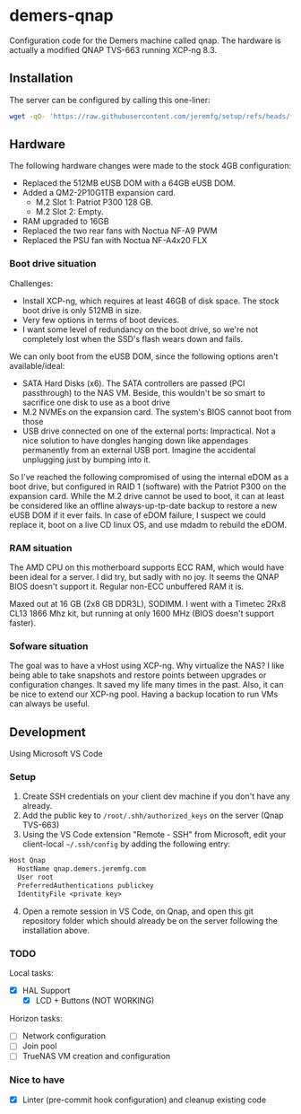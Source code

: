 # demers-qnap

Configuration code for the Demers machine called qnap.
The hardware is actually a modified QNAP TVS-663 running XCP-ng 8.3.

## Installation

The server can be configured by calling this one-liner:

<!-- markdownlint-disable MD013 -->
```bash
wget -qO- 'https://raw.githubusercontent.com/jeremfg/setup/refs/heads/feature/linux-setup/src/setup_git.sh' | bash -s -- git@github.com:homeinfra/demers-qnap.git feature/initial -- ./src/setup
```
<!-- markdownlint-enable MD013 -->

## Hardware

The following hardware changes were made to the stock 4GB configuration:

- Replaced the 512MB eUSB DOM with a 64GB eUSB DOM.
- Added a QM2-2P10G1TB expansion card.
  - M.2 Slot 1: Patriot P300 128 GB.
  - M.2 Slot 2: Empty.
- RAM upgraded to 16GB
- Replaced the two rear fans with Noctua NF-A9 PWM
- Replaced the PSU fan with Noctua NF-A4x20 FLX

### Boot drive situation

Challenges:

- Install XCP-ng, which requires at least 46GB of disk space.
The stock boot drive is only 512MB in size.
- Very few options in terms of boot devices.
- I want some level of redundancy on the boot drive,
so we're not completely lost when the SSD's flash wears down and fails.

We can only boot from the eUSB DOM, since the following options
aren't available/ideal:

- SATA Hard Disks (x6). The SATA controllers are passed (PCI passthrough)
to the NAS VM. Beside, this wouldn't be so smart to sacrifice one disk
to use as a boot drive
- M.2 NVMEs on the expansion card. The system's BIOS cannot boot from those
- USB drive connected on one of the external ports: Impractical. Not a
nice solution to have dongles hanging down like appendages permanently
from an external USB port. Imagine the accidental unplugging just by bumping
into it.

So I've reached the following compromised of using the internal
eDOM as a boot drive, but configured in RAID 1 (software) with the
Patriot P300 on the expansion card. While the M.2 drive cannot be
used to boot, it can at least be considered like an offline always-up-tp-date
backup to restore a new eUSB DOM if it ever fails. In case of eDOM failure,
I suspect we could replace it, boot on a live CD linux OS,
and use mdadm to rebuild the eDOM.

### RAM situation

The AMD CPU on this motherboard supports ECC RAM, which would have
been ideal for a server. I did try, but sadly with no joy. It seems
the QNAP BIOS doesn't support it. Regular non-ECC unbuffered RAM it is.

Maxed out at 16 GB (2x8 GB DDR3L), SODIMM.
I went with a Timetec 2Rx8 CL13 1866 Mhz kit, but running at only
1600 MHz (BIOS doesn't support faster).

### Sofware situation

The goal was to have a vHost using XCP-ng. Why virtualize the NAS?
I like being able to take snapshots and restore points between
upgrades or configuration changes. It saved my life many times
in the past. Also, it can be nice to extend our XCP-ng pool.
Having a backup location to run VMs can always be useful.

## Development

Using Microsoft VS Code

### Setup
<!-- markdownlint-disable MD029 -->
1. Create SSH credentials on your client dev machine if you
don't have any already.
2. Add the public key to `/root/.shh/authorized_keys` on the
server (Qnap TVS-663)
3. Using the VS Code extension "Remote - SSH" from Microsoft, edit
your client-local `~/.ssh/config` by adding the following entry:

```txt
Host Qnap
  HostName qnap.demers.jeremfg.com
  User root
  PreferredAuthentications publickey
  IdentityFile <private key>
```

4. Open a remote session in VS Code, on Qnap, and open this git
repository folder which should already be on the server following
the installation above.
<!-- markdownlint-enable MD029 -->
### TODO

Local tasks:

- [x] HAL Support
  - [x] LCD + Buttons (NOT WORKING)

Horizon tasks:

- [ ] Network configuration
- [ ] Join pool
- [ ] TrueNAS VM creation and configuration

### Nice to have

- [x] Linter (pre-commit hook configuration) and cleanup existing code

